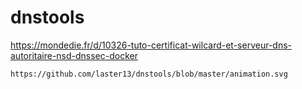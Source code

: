 # dnstools


https://mondedie.fr/d/10326-tuto-certificat-wilcard-et-serveur-dns-autoritaire-nsd-dnssec-docker


`https://github.com/laster13/dnstools/blob/master/animation.svg`

